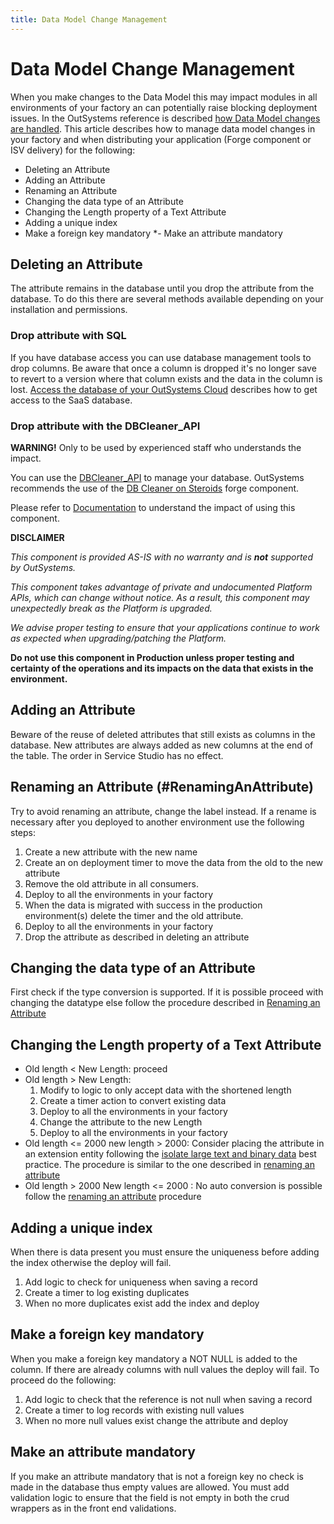 ```yaml
---
title: Data Model Change Management
---
```


# Data Model Change Management

When you make changes to the Data Model this may impact modules in all environments of your factory an can potentially raise blocking deployment issues.
In the OutSystems reference is described <a href="https://success.outsystems.com/Documentation/11/Reference/OutSystems_Language/Data/Database_Reference/How_Data_Model_Changes_are_Handled" target="_blank">how Data Model changes are handled</a>. This article describes how to manage data model changes in your factory and when distributing your application (Forge component or ISV delivery) for the following:

* Deleting an Attribute
* Adding an Attribute
* Renaming an Attribute
* Changing the data type of an Attribute
* Changing the Length property of a Text Attribute
* Adding a unique index
* Make a foreign key mandatory
*- Make an attribute mandatory

## Deleting an Attribute

The attribute remains in the database until you drop the attribute from the database.
To do this there are several methods available depending on your installation and permissions.

### Drop attribute with SQL

If you have database access you can use database management tools to drop columns. Be aware that once a column is dropped it's no longer save to revert to a version where that column exists and the data in the column is lost.
[Access the database of your OutSystems Cloud](https://success.outsystems.com/Support/Enterprise_Customers/Maintenance_and_Operations/Access_the_database_of_your_OutSystems_Cloud) describes how to get access to the SaaS database.

### Drop attribute with the DBCleaner_API

**WARNING!** Only to be used by experienced staff who understands the impact.

You can use the [DBCleaner_API](https://success.outsystems.com/Documentation/11/Reference/OutSystems_APIs/DbCleaner_API) to manage your database. OutSystems recommends the use of the [DB Cleaner on Steroids](https://www.outsystems.com/forge/component-overview/5018/db-cleaner-on-steroids) forge component.

Please refer to [Documentation](https://www.outsystems.com/forge/Component_Documentation.aspx?ProjectId=5018&ProjectName=db-cleaner-on-steroids) to understand the impact of using this component.

**DISCLAIMER**

_This component is provided AS-IS with no warranty and is **not** supported by OutSystems._

_This component takes advantage of private and undocumented Platform APIs, which can change without notice. As a result, this component may unexpectedly break as the Platform is upgraded._

_We advise proper testing to ensure that your applications continue to work as expected when upgrading/patching the Platform._

**Do not use this component in Production unless proper testing and certainty of the operations and its impacts on the data that exists in the environment.**

## Adding an Attribute

Beware of the reuse of deleted attributes that still exists as columns in the database.
New attributes are always added as new columns at the end of the table. The order in Service Studio has no effect.

## Renaming an Attribute (#RenamingAnAttribute)

Try to avoid renaming an attribute, change the label instead. If a rename is necessary after you deployed to another environment use the following steps:

1. Create a new attribute with the new name
1. Create an on deployment timer to move the data from the old to the new attribute
1. Remove the old attribute in all consumers.
1. Deploy to all the environments in your factory
1. When the data is migrated with success in the production environment(s) delete the timer and the old attribute.
1. Deploy to all the environments in your factory
1. Drop the attribute as described in deleting an attribute

## Changing the data type of an Attribute

First check if the type conversion is supported. If it is possible proceed with changing the datatype else follow the procedure described in [Renaming an Attribute](#RenamingAnAtribute)

## Changing the Length property of a Text Attribute

* Old length < New Length: proceed
* Old length > New Length:
    1. Modify to logic to only accept data with the shortened length
    1. Create a timer action to convert existing data
    1. Deploy to all the environments in your factory
    1. Change the attribute to the new Length
    1. Deploy to all the environments in your factory
* Old length <= 2000 new length > 2000: Consider placing the attribute in an extension entity following the [isolate large text and binary data](https://success.outsystems.com/Documentation/Best_Practices/Performance_and_Monitoring/Performance_Best_Practices_-_Data_model#Isolate_large_text_and_binary_data) best practice. The procedure is similar to the one described in [renaming an attribute](#)
* Old length > 2000 New length <= 2000 : No auto conversion is possible follow the [renaming an attribute](#) procedure

## Adding a unique index

When there is data present you must ensure the uniqueness before adding the index otherwise the deploy will fail.

1. Add logic to check for uniqueness when saving a record
1. Create a timer to log existing duplicates
1. When no more duplicates exist add the index and deploy

## Make a foreign key mandatory

When you make a foreign key mandatory a NOT NULL is added to the column. If there are already columns with null values the deploy will fail. To proceed do the following:

1. Add logic to check that the reference is not null when saving a record
1. Create a timer to log records with existing null values
1. When no more null values exist change the attribute and deploy

## Make an attribute mandatory

If you make an attribute mandatory that is not a foreign key no check is made in the database thus empty values are allowed. You must add validation logic to ensure that the field is not empty in both the crud wrappers as in the front end validations.
